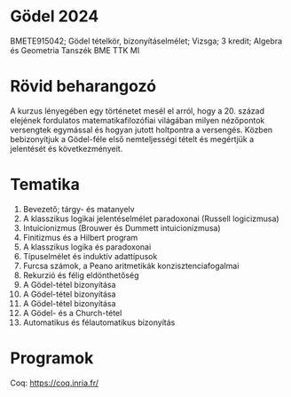 # Gödel 2024

BMETE915042; Gödel tételkör, bizonyításelmélet;	Vizsga;	3 kredit; Algebra és Geometria Tanszék BME TTK MI

# Rövid beharangozó
A kurzus lényegében egy történetet mesél el arról, hogy a 20. század elejének fordulatos matematikafilozófiai világában milyen nézőpontok versengtek egymással és hogyan jutott holtpontra a versengés. Közben bebizonyítjuk a Gödel-féle első nemteljességi tételt és megértjük a jelentését és következményeit.

# Tematika

1. Bevezető; tárgy- és matanyelv
2. A klasszikus logikai jelentéselmélet paradoxonai (Russell logicizmusa)
3. Intuicionizmus (Brouwer és Dummett intuicionizmusa)
4. Finitizmus és a Hilbert program
5. A klasszikus logika és paradoxonai
6. Típuselmélet és induktív adattípusok
7. Furcsa számok, a Peano aritmetikák konzisztenciafogalmai
8. Rekurzió és félig eldönthetőség
9. A Gödel-tétel bizonyítása
10. A Gödel-tétel bizonyítása
11. A Gödel-tétel bizonyítása
12. A Gödel- és a Church-tétel
13. Automatikus és félautomatikus bizonyítás

# Programok

Coq: https://coq.inria.fr/

	
